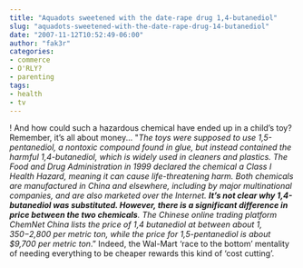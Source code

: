 ```yaml
---
title: "Aquadots sweetened with the date-rape drug 1,4-butanediol"
slug: "aquadots-sweetened-with-the-date-rape-drug-14-butanediol"
date: "2007-11-12T10:52:49-06:00"
author: "fak3r"
categories:
- commerce
- O'RLY?
- parenting
tags:
- health
- tv
---
```


!  And how could such a hazardous chemical have ended up in a child’s toy? Remember, it’s all about money...  "_The toys were supposed to use 1,5-pentanediol, a nontoxic compound found in glue, but instead contained the harmful 1,4-butanediol, which is widely used in cleaners and plastics. The Food and Drug Administration in 1999 declared the chemical a Class I Health Hazard, meaning it can cause life-threatening harm. Both chemicals are manufactured in China and elsewhere, including by major multinational companies, and are also marketed over the Internet. **It’s not clear why 1,4-butanediol was substituted. However, there is a significant difference in price between the two chemicals**. The Chinese online trading platform ChemNet China lists the price of 1,4 butanediol at between about $1,350-$2,800 per metric ton, while the price for 1,5-pentanediol is about $9,700 per metric ton_.”  Indeed, the Wal-Mart ‘race to the bottom’ mentality of needing everything to be cheaper rewards this kind of ‘cost cutting’.
